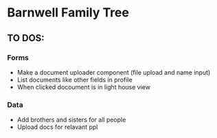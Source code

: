 # Barnwell Family Tree

## TO DOS:

### Forms

- Make a document uploader component (file upload and name input)
- List documents like other fields in profile
- When clicked docoument is in light house view

### Data

- Add brothers and sisters for all people
- Upload docs for relavant ppl
